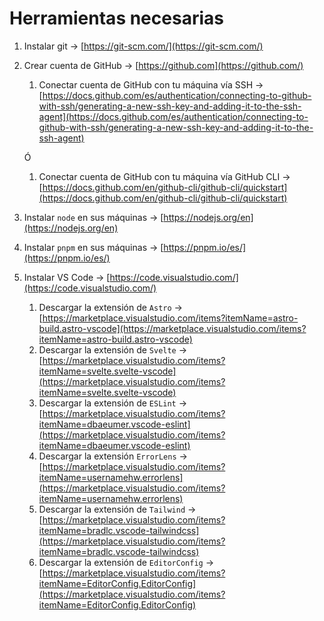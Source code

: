 # Herramientas necesarias

1. Instalar git → [https://git-scm.com/](https://git-scm.com/)
2. Crear cuenta de GitHub → [https://github.com](https://github.com/)
    1. Conectar cuenta de GitHub con tu máquina vía SSH → [https://docs.github.com/es/authentication/connecting-to-github-with-ssh/generating-a-new-ssh-key-and-adding-it-to-the-ssh-agent](https://docs.github.com/es/authentication/connecting-to-github-with-ssh/generating-a-new-ssh-key-and-adding-it-to-the-ssh-agent)

    Ó

    1. Conectar cuenta de GitHub con tu máquina vía GitHub CLI → [https://docs.github.com/en/github-cli/github-cli/quickstart](https://docs.github.com/en/github-cli/github-cli/quickstart)
3. Instalar `node` en sus máquinas → [https://nodejs.org/en](https://nodejs.org/en)
4. Instalar `pnpm` en sus máquinas → [https://pnpm.io/es/](https://pnpm.io/es/)
5. Instalar VS Code → [https://code.visualstudio.com/](https://code.visualstudio.com/)
    1. Descargar la extensión de `Astro` → [https://marketplace.visualstudio.com/items?itemName=astro-build.astro-vscode](https://marketplace.visualstudio.com/items?itemName=astro-build.astro-vscode)
    2. Descargar la extensión de `Svelte` → [https://marketplace.visualstudio.com/items?itemName=svelte.svelte-vscode](https://marketplace.visualstudio.com/items?itemName=svelte.svelte-vscode)
    3. Descargar la extensión de `ESLint` → [https://marketplace.visualstudio.com/items?itemName=dbaeumer.vscode-eslint](https://marketplace.visualstudio.com/items?itemName=dbaeumer.vscode-eslint)
    4. Descargar la extensión `ErrorLens` → [https://marketplace.visualstudio.com/items?itemName=usernamehw.errorlens](https://marketplace.visualstudio.com/items?itemName=usernamehw.errorlens)
    5. Descargar la extensión de `Tailwind` → [https://marketplace.visualstudio.com/items?itemName=bradlc.vscode-tailwindcss](https://marketplace.visualstudio.com/items?itemName=bradlc.vscode-tailwindcss)
    6. Descargar la extensión de `EditorConfig` → [https://marketplace.visualstudio.com/items?itemName=EditorConfig.EditorConfig](https://marketplace.visualstudio.com/items?itemName=EditorConfig.EditorConfig)
